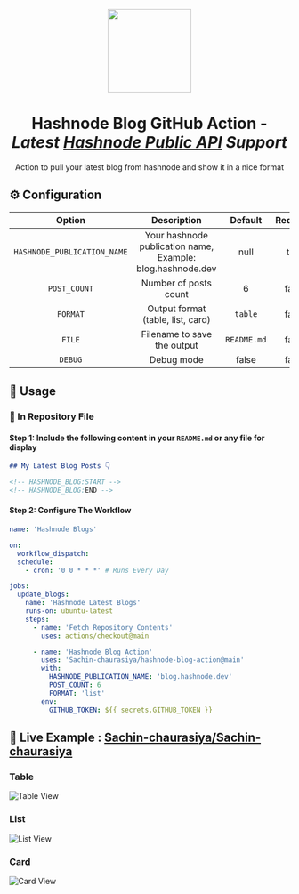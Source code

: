 <p align="center">
    <a href="https://hashnode.com/">
        <img src="https://cdn.svarun.dev/common/hashnode/icon.png" width="150px"/>
    </a>
</p>

<h1 align="center">Hashnode Blog GitHub Action - <i>Latest <a href="https://gql.hashnode.com/">Hashnode Public API</a> Support</i></h1>
<p align="center">Action to pull your latest blog from hashnode and show it in a nice format</p>

## ⚙️ Configuration

|           Option            |                        Description                         |   Default   | Required |
| :-------------------------: | :--------------------------------------------------------: | :---------: | :------: |
| `HASHNODE_PUBLICATION_NAME` | Your hashnode publication name, Example: blog.hashnode.dev |    null     |   true   |
|        `POST_COUNT`         |                   Number of posts count                    |      6      |  false   |
|          `FORMAT`           |             Output format (table, list, card)              |   `table`   |  false   |
|           `FILE`            |                Filename to save the output                 | `README.md` |  false   |
|           `DEBUG`           |                         Debug mode                         |    false    |  false   |

## 🚀 Usage

### 💾 In Repository File

#### Step 1: Include the following content in your `README.md` or any file for display

```markdown
## My Latest Blog Posts 👇

<!-- HASHNODE_BLOG:START -->
<!-- HASHNODE_BLOG:END -->
```

#### Step 2: Configure The Workflow

```yaml
name: 'Hashnode Blogs'

on:
  workflow_dispatch:
  schedule:
    - cron: '0 0 * * *' # Runs Every Day

jobs:
  update_blogs:
    name: 'Hashnode Latest Blogs'
    runs-on: ubuntu-latest
    steps:
      - name: 'Fetch Repository Contents'
        uses: actions/checkout@main

      - name: 'Hashnode Blog Action'
        uses: 'Sachin-chaurasiya/hashnode-blog-action@main'
        with:
          HASHNODE_PUBLICATION_NAME: 'blog.hashnode.dev'
          POST_COUNT: 6
          FORMAT: 'list'
        env:
          GITHUB_TOKEN: ${{ secrets.GITHUB_TOKEN }}
```

## 🚀 Live Example : [Sachin-chaurasiya/Sachin-chaurasiya](https://github.com/Sachin-chaurasiya/Sachin-chaurasiya?tab=readme-ov-file#recent-blog-posts-%EF%B8%8F)

### Table
![Table View](https://github.com/Sachin-chaurasiya/hashnode-blog-action/assets/59080942/413bac2d-6dfc-49a0-ac01-9286a8aeebf3)

### List
![List View](https://github.com/Sachin-chaurasiya/hashnode-blog-action/assets/59080942/844b3e39-1d37-48d0-87af-82756e42c483)

### Card
![Card View](https://github.com/Sachin-chaurasiya/hashnode-blog-action/assets/59080942/8bcbbfed-e08b-4cf9-b1c8-d71d405ab084)

